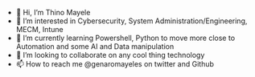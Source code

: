 - 👋 Hi, I’m Thino Mayele
- 👀 I’m interested in Cybersecurity, System Administration/Engineering, MECM, Intune
- 🌱 I’m currently learning Powershell, Python to move more close to Automation and some AI and Data manipulation
- 💞️ I’m looking to collaborate on any cool thing technology
- 📫 How to reach me @genaromayeles on twitter and Github

<!---
genaromayeles/genaromayeles is a ✨ special ✨ repository because its `README.md` (this file) appears on your GitHub profile.
You can click the Preview link to take a look at your changes.
--->

